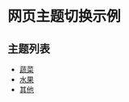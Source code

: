 
# 网页主题切换示例

## 主题列表

- [蔬菜](#蔬菜)
- [水果](#水果)
- [其他](#其他)

<div id="content">
  </div>

<script> 
 function loadTheme(themeId, targetDivId) {
  let contentDiv = document.getElementById(targetDivId);
  let themeContent = '';

  switch (themeId) {
    case '蔬菜':
       themeContent = `
         <h2>蔬菜</h2>
         <ul>
          <li><a href="#蔬菜-Asparagus (芦笋)" onclick="loadSubTheme('蔬菜-Asparagus (芦笋)'); return right;">Asparagus (芦笋)</a></li>
          <li><a href="#蔬菜-子主题二" onclick="loadSubTheme('蔬菜-子主题二'); return false;">根茎类</a></li>
         </ul>
        <div id="subContent">
          </div>
      `;
      break;
    case '水果':
      themeContent = `
          <h2>水果</h2>
          <ul>
            <li><a href="#水果-子主题一" onclick="loadSubTheme('水果-子主题一'); return false;">柑橘类</a></li>
             <li><a href="#水果-子主题二" onclick="loadSubTheme('水果-子主题二'); return false;">浆果类</a></li>
          </ul>
            <div id="subContent">
            </div>
        `;
      break;
    case '其他':
      themeContent = `
          <h2>其他</h2>
          <ul>
            <li><a href="#其他-子主题一" onclick="loadSubTheme('其他-子主题一'); return false;">坚果类</a></li>
            <li><a href="#其他-子主题二" onclick="loadSubTheme('其他-子主题二'); return false;">菌菇类</a></li>
          </ul>
            <div id="subContent">
            </div>
        `;
      break;
    default:
      themeContent = '<p>请选择一个主题。</p>';
  }

  contentDiv.innerHTML = themeContent;
}

    contentDiv.innerHTML = themeContent;
  }

  function loadSubTheme(subThemeId) {
    let subContentDiv = document.getElementById('subContent');
    let subThemeContent = '';

    switch (subThemeId) {
      case '蔬菜-子主题一':
        subThemeContent = '<p>蔬菜的叶菜类内容。</p>';
        break;
      case '蔬菜-子主题二':
        subThemeContent = '<p>蔬菜的根茎类内容。</p>';
        break;
      case '水果-子主题一':
        subThemeContent = '<p>水果的柑橘类内容。</p>';
        break;
      case '水果-子主题二':
        subThemeContent = '<p>水果的浆果类内容。</p>';
        break;
      case '其他-子主题一':
        subThemeContent = '<p>其他的坚果类内容。</p>';
        break;
      case '其他-子主题二':
        subThemeContent = '<p>其他的菌菇类内容。</p>';
        break;
      default:
        subThemeContent = '<p>请选择一个子主题。</p>';
    }

    subContentDiv.innerHTML = subThemeContent;
  }

  <div id="food-data">
  <div class="food-item" data-name="Asparagus (芦笋)">
    <h3><a href="#asparagus-page">Asparagus (芦笋)</a></h3>
  </div>
  <div class="food-item" data-name="Cabbage (白菜)">
    <h3><a href="#cabbage-page">Cabbage (白菜)</a></h3>
  </div>
  <div class="food-item" data-name="Spinach (菠菜)">
    <h3><a href="#spinach-page">Spinach (菠菜)</a></h3>
  </div>
  <div class="food-item" data-name="Cauliflower (菜花)">
    <h3><a href="#cauliflower-page">Cauliflower (菜花)</a></h3>
  </div>
  <div class="food-item" data-name="Onion (葱)">
    <h3><a href="#onion-page">Onion (葱)</a></h3>
  </div>
  <div class="food-item" data-name="Garlic (大蒜)">
    <h3><a href="#garlic-page">Garlic (大蒜)</a></h3>
  </div>
  <div class="food-item" data-name="Beans (豆角)">
    <h3><a href="#beans-page">Beans (豆角)</a></h3>
  </div>
  <div class="food-item" data-name="Winter melon (冬瓜)">
    <h3><a href="#winter-melon-page">Winter melon (冬瓜)</a></h3>
  </div>
  <div class="food-item" data-name="Carrots (胡萝卜)">
    <h3><a href="#carrots-page">Carrots (胡萝卜)</a></h3>
  </div>
  <div class="food-item" data-name="Cucumbers (黄瓜)">
    <h3><a href="#cucumbers-page">Cucumbers (黄瓜)</a></h3>
  </div>
  <div class="food-item" data-name="Ginger (姜)">
    <h3><a href="#ginger-page">Ginger (姜)</a></h3>
  </div>
  <div class="food-item" data-name="Leek (韭菜)">
    <h3><a href="#leek-page">Leek (韭菜)</a></h3>
  </div>
  <div class="food-item" data-name="Pepper (辣椒)">
    <h3><a href="#pepper-page">Pepper (辣椒)</a></h3>
  </div>
  <div class="food-item" data-name="Radish (萝卜)">
    <h3><a href="#radish-page">Radish (萝卜)</a></h3>
  </div>
  <div class="food-item" data-name="Eggplant (茄子)">
    <h3><a href="#eggplant-page">Eggplant (茄子)</a></h3>
  </div>
  <div class="food-item" data-name="Bell peppers (青椒)">
    <h3><a href="#bell-peppers-page">Bell peppers (青椒)</a></h3>
  </div>
  <div class="food-item" data-name="Luffa (丝瓜)">
    <h3><a href="#luffa-page">Luffa (丝瓜)</a></h3>
  </div>
  <div class="food-item" data-name="Garland chrysanthemum (茼蒿)">
    <h3><a href="#garland-chrysanthemum-page">Garland chrysanthemum (茼蒿)</a></h3>
  </div>
  <div class="food-item" data-name="Tomatoes (西红柿)">
    <h3><a href="#tomatoes-page">Tomatoes (西红柿)</a></h3>
  </div>
  <div class="food-item" data-name="Broccoli (西兰花)">
    <h3><a href="#broccoli-page">Broccoli (西兰花)</a></h3>
  </div>
  <div class="food-item" data-name="Onion (洋葱)">
    <h3><a href="#onion-page">Onion (洋葱)</a></h3>
  </div>
  <div class="food-item" data-name="Rapeseed (油菜)">
    <h3><a href="#rapeseed-page">Rapeseed (油菜)</a></h3>
  </div>
  <div class="food-item" data-name="Taro (芋头)">
    <h3><a href="#taro-page">Taro (芋头)</a></h3>
  </div>
    <div class="food-item" data-name="Sichuan vegetable (榨菜)">
    <h3><a href="#sichuan-vegetable-page">Sichuan vegetable (榨菜)</a></h3>
  </div>
  <div class="food-item" data-name="Apple (苹果)">
    <h3><a href="#apple-page">Apple (苹果)</a></h3>
  </div>
  <div class="food-item" data-name="Banana (香蕉)">
    <h3><a href="#banana-page">Banana (香蕉)</a></h3>
  </div>
  <div class="food-item" data-name="Strawberry (草莓)">
    <h3><a href="#strawberry-page">Strawberry (草莓)</a></h3>
  </div>
  <div class="food-item" data-name="Orange (橙子)">
    <h3><a href="#orange-page">Orange (橙子)</a></h3>
  </div>
  <div class="food-item" data-name="Olive (橄榄)">
    <h3><a href="#olive-page">Olive (橄榄)</a></h3>
  </div>
  <div class="food-item" data-name="Mandarin (柑橘)">
    <h3><a href="#mandarin-page">Mandarin (柑橘)</a></h3>
  </div>
  <div class="food-item" data-name="Grapes (葡萄)">
    <h3><a href="#grapes-page">Grapes (葡萄)</a></h3>
  </div>
  <div class="food-item" data-name="Cantaloupe (哈密瓜)">
    <h3><a href="#cantaloupe-page">Cantaloupe (哈密瓜)</a></h3>
  </div>
  <div class="food-item" data-name="Pitaya (火龙果)">
    <h3><a href="#pitaya-page">Pitaya (火龙果)</a></h3>
  </div>
  <div class="food-item" data-name="Tangerine (橘子)">
    <h3><a href="#tangerine-page">Tangerine (橘子)</a></h3>
  </div>
  <div class="food-item" data-name="Pear (梨)">
    <h3><a href="#pear-page">Pear (梨)</a></h3>
  </div>
  <div class="food-item" data-name="Durian (榴莲)">
    <h3><a href="#durian-page">Durian (榴莲)</a></h3>
  </div>
  <div class="food-item" data-name="Blueberry (蓝莓)">
    <h3><a href="#blueberry-page">Blueberry (蓝莓)</a></h3>
  </div>
  <div class="food-item" data-name="Mango (芒果)">
    <h3><a href="#mango-page">Mango (芒果)</a></h3>
  </div>
  <div class="food-item" data-name="Kiwi (猕猴桃)">
    <h3><a href="#kiwi-page">Kiwi (猕猴桃)</a></h3>
  </div>
  <div class="food-item" data-name="Lemon (柠檬)">
    <h3><a href="#lemon-page">Lemon (柠檬)</a></h3>
  </div>
  <div class="food-item" data-name="Grapefruit (葡萄柚)">
    <h3><a href="#grapefruit-page">Grapefruit (葡萄柚)</a></h3>
  </div>
  <div class="food-item" data-name="Kiwifruit (奇异果)">
    <h3><a href="#kiwifruit-page">Kiwifruit (奇异果)</a></h3>
  </div>
  <div class="food-item" data-name="Persimmon (柿子)">
    <h3><a href="#persimmon-page">Persimmon (柿子)</a></h3>
  </div>
  <div class="food-item" data-name="Mulberry (桑葚)">
    <h3><a href="#mulberry-page">Mulberry (桑葚)</a></h3>
  </div>
  <div class="food-item" data-name="Peach (桃子)">
    <h3><a href="#peach-page">Peach (桃子)</a></h3>
  </div>
  <div class="food-item" data-name="Watermelon (西瓜)">
    <h3><a href="#watermelon-page">Watermelon (西瓜)</a></h3>
  </div>
  <div class="food-item" data-name="Cherry (樱桃)">
    <h3><a href="#cherry-page">Cherry (樱桃)</a></h3>
  </div>
  <div class="food-item" data-name="

  // 初始加载第一个主题
  loadTheme('水果');
  loadTheme('蔬菜');
  loadTheme('其他');
</script>
